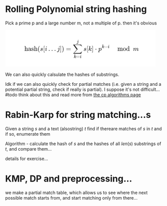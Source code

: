 

# Rolling Polynomial string hashing
Pick a prime p and a large number m, not a multiple of p.
then it's obvious

![](/assets/images/2022-07-29-17-04-15.png)


We can also quickly calsulate the hashes of substrings.

Idk if we can also quickly check for partial matches (i.e. given a string and a potential partial string, check if really is partial).
I suppose it's not difficult...
#todo think about this and read more from [the cp algorithms page](https://cp-algorithms.com/string/string-hashing.html#search-for-duplicate-strings-in-an-array-of-strings)


# Rabin-Karp for string matching...s

Given a string $s$ and a text (alsostring) $t$ find if thereare matches of $s$ in $t$ and if so, enumerate them

Algorithm - calculate the hash of $s$ and the hashes of all $len(s)$ substrings of $t$, and compare them...

details for exercise...

# KMP, DP and preprocessing...


we make a partial match table, which allows us to see where the next possible match starts from, and start matching only from there...


